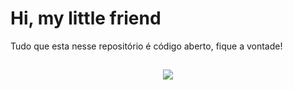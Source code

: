 # Hi, my little friend

Tudo que esta nesse repositório é código aberto, fique a vontade!

##

<div align="center">
<!--   <img src="https://github-readme-stats.vercel.app/api?username=Carmofrasao&layout=compact&show_icons=true&include_all_commits=true&theme=transparent" /> -->

  <img src="https://github-readme-stats.vercel.app/api/top-langs/?username=Carmofrasao&layout=compact&langs_count=8&theme=transparent"/>
</div>
